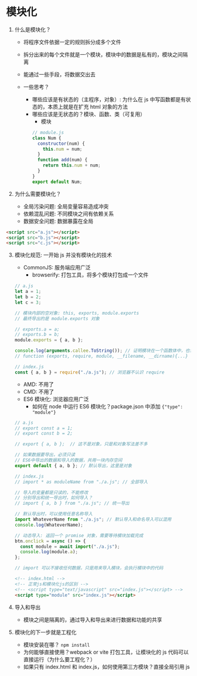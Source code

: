 # 模块化

1. 什么是模块化？

   - 将程序文件依据一定的规则拆分成多个文件
   - 拆分出来的每个文件就是一个模块，模块中的数据是私有的，模块之间隔离
   - 能通过一些手段，将数据交出去

   - 一些思考？

     - 哪些应该是有状态的（主程序，对象）: 为什么在 js 中写函数都是有状态的，本质上就是在扩充 html 对象的方法
     - 哪些应该是无状态的？模块、函数、类（可复用）
       - 模块
       ```javascript
       // module.js
       class Num {
         constructor(num) {
           this.num = num;
         }
         function add(num) {
           return this.num + num;
         }
       }
       export default Num;
       ```

2. 为什么需要模块化？
   - 全局污染问题: 全局变量容易造成冲突
   - 依赖混乱问题: 不同模块之间有依赖关系
   - 数据安全问题: 数据暴露在全局

```html
<script src="a.js"></script>
<script src="b.js"></script>
<script src="c.js"></script>
```

3. 模块化规范: 一开始 js 并没有模块化的技术

   - CommonJS: 服务端应用广泛
     - browserify: 打包工具，将多个模块打包成一个文件

   ```javascript
   // a.js
   let a = 1;
   let b = 2;
   let c = 3;

   // 模块内部的空对象: this, exports, module.exports
   // 最终导出的是 module.exports 对象

   // exports.a = a;
   // exports.b = b;
   module.exports = { a, b };

   console.log(arguments.callee.ToString()); // 证明模块在一个函数体中，也说明了exports是哪里来的？
   // function (exports, require, module, __filename, __dirname){...}
   ```

   ```javascript
   // index.js
   const { a, b } = require("./a.js"); // 浏览器不认识 require
   ```

   - AMD: 不用了
   - CMD: 不用了
   - ES6 模块化: 浏览器应用广泛
     - 如何在 node 中运行 ES6 模块化？package.json 中添加 `{"type": "module"}`

   ```javascript
   // a.js
   // export const a = 1;
   // export const b = 2;

   // export { a, b };  // 这不是对象，只是和对象写法差不多

   // 如果数据要导出，必须只读
   // ES6中导出的数据和导入的数据，共用一块内存空间
   export default { a, b }; // 默认导出，这里是对象
   ```

   ```javascript
   // index.js
   // import * as moduleName from "./a.js"; // 全部导入

   // 导入的变量都是只读的，不能修改
   // 分别导出和统一导出时，如何导入？
   // import { a, b } from "./a.js"; // 统一导出

   // 默认导出时，可以使用任意名称导入
   import WhateverName from "./a.js"; // 默认导入和命名导入可以混用
   console.log(WhateverName);

   // 动态导入: 返回一个 promise 对象，需要等待模块加载完成
   btn.onclick = async () => {
     const module = await import("./a.js");
     console.log(module.a);
   };

   // import 可以不接收任何数据，只是用来导入模块，会执行模块中的代码
   ```

   ```html
   <!-- index.html -->
   <!-- 正常js和模块化js的区别 -->
   <!-- <script type="text/javascript" src="index.js"></script> -->
   <script type="module" src="index.js"></script>
   ```

4. 导入和导出

   - 模块之间是隔离的，通过导入和导出来进行数据和功能的共享

5. 模块化的下一步就是工程化

   - 模块安装在哪？ `npm install`
   - 为何能够直接使用？webpack or vite 打包工具，让模块化的 js 代码可以直接运行（为什么要工程化？）
   - 如果只有 index.html 和 index.js，如何使用第三方模块？直接全局引用 js
